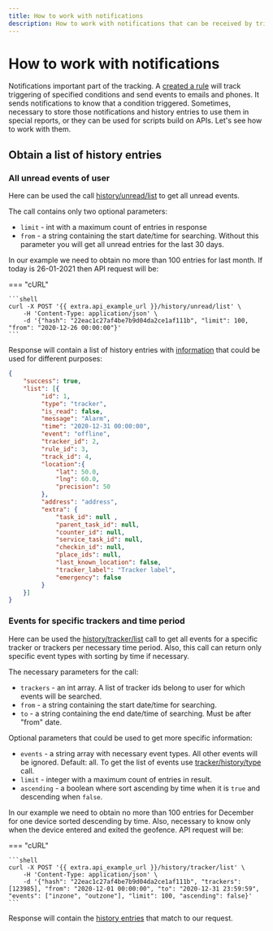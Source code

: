 ```yaml
---
title: How to work with notifications
description: How to work with notifications that can be received by triggering alerts.
---
```


# How to work with notifications

Notifications important part of the tracking. A [created a rule](./how-to-create-a-rule.md) will track triggering of 
specified conditions and send events to emails and phones. It sends notifications to know that a condition triggered. 
Sometimes, necessary to store those notifications and history entries to use them in special reports, or they can be 
used for scripts build on APIs. Let's see how to work with them.

## Obtain a list of history entries

### All unread events of user

Here can be used the call [history/unread/list](../resources/commons/history/history_unread.md#list) to get all unread events.

The call contains only two optional parameters:

* `limit` - int with a maximum count of entries in response
* `from` - a string containing the start date/time for searching. Without this parameter you will get all unread entries
 for the last 30 days.

In our example we need to obtain no more than 100 entries for last month. If today is 26-01-2021 then API request will be:

=== "cURL"

    ```shell
    curl -X POST '{{ extra.api_example_url }}/history/unread/list' \
        -H 'Content-Type: application/json' \ 
        -d '{"hash": "22eac1c27af4be7b9d04da2ce1af111b", "limit": 100, "from": "2020-12-26 00:00:00"}'
    ```

Response will contain a list of history entries with [information](../resources/commons/history/index.md#tracker-history-entry) 
that could be used for different purposes:

```json
{
    "success": true,
    "list": [{
         "id": 1,
         "type": "tracker",
         "is_read": false,
         "message": "Alarm",
         "time": "2020-12-31 00:00:00",
         "event": "offline",
         "tracker_id": 2,
         "rule_id": 3,
         "track_id": 4,
         "location":{ 
             "lat": 50.0,
             "lng": 60.0,
             "precision": 50
         },
         "address": "address",
         "extra": {
             "task_id": null , 
             "parent_task_id": null,
             "counter_id": null,
             "service_task_id": null,
             "checkin_id": null,
             "place_ids": null,
             "last_known_location": false,
             "tracker_label": "Tracker label",
             "emergency": false
         }
    }]
}
```

### Events for specific trackers and time period

Here can be used the [history/tracker/list](../resources/commons/history/history_tracker.md#list) call to get all events 
for a specific tracker or trackers per necessary time period. Also, this call can return only specific event types with 
sorting by time if necessary.

The necessary parameters for the call:

* `trackers` - an int array. A list of tracker ids belong to user for which events will be searched.
* `from` - a string containing the start date/time for searching.
* `to` - a string containing the end date/time of searching. Must be after "from" date.

Optional parameters that could be used to get more specific information:

* `events` - a string array with necessary event types. All other events will be ignored. Default: all. To get the 
list of events use [tracker/history/type](../resources/commons/history/history_type.md#list) call. 
* `limit` - integer with a maximum count of entries in result.
* `ascending` - a boolean where sort ascending by time when it is `true` and descending when `false`.

In our example we need to obtain no more than 100 entries for December for one device sorted descending by time. Also, 
necessary to know only when the device entered and exited the geofence. API request will be:

=== "cURL"

    ```shell
    curl -X POST '{{ extra.api_example_url }}/history/tracker/list' \
        -H 'Content-Type: application/json' \ 
        -d '{"hash": "22eac1c27af4be7b9d04da2ce1af111b", "trackers": [123985], "from": "2020-12-01 00:00:00", "to": "2020-12-31 23:59:59", "events": ["inzone", "outzone"], "limit": 100, "ascending": false}'
    ```

Response will contain the [history entries](../resources/commons/history/index.md#tracker-history-entry) that match to our request.
